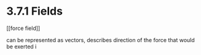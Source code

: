  # 3.7.1 Fields

[[force field]]

can be represented as vectors, describes direction of the force that  would be exerted i